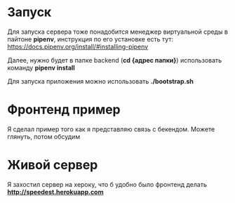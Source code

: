 # Запуск

Для запуска сервера тоже понадобится менеджер виртуальной среды в пайтоне **pipenv**, инструкция по его установке есть тут: https://docs.pipenv.org/install/#installing-pipenv

Далее, нужно будет в папке backend (**cd {адрес папки}**) использовать команду **pipenv install**

Для запуска приложения можно использовать **./bootstrap.sh**

# Фронтенд пример

Я сделал пример того как я представляю связь с бекендом. Можете глянуть, потом обсудим

# Живой сервер

Я захостил сервер на хероку, что б удобно было фронтенд делать **http://speedest.herokuapp.com**
